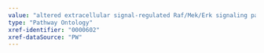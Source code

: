 ```yaml
---
value: "altered extracellular signal-regulated Raf/Mek/Erk signaling pathway"
type: "Pathway Ontology"
xref-identifier: "0000602"
xref-dataSource: "PW"
---
```

